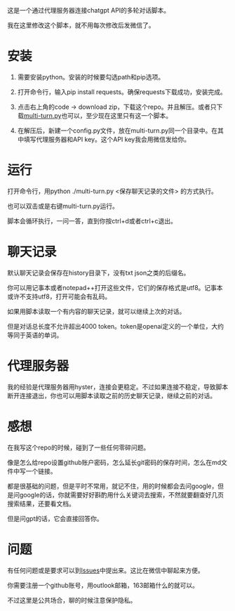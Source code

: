 这是一个通过代理服务器连接chatgpt API的多轮对话脚本。

我在这里修改这个脚本，就不用每次修改后发微信了。

# 安装

1. 需要安装python。安装的时候要勾选path和pip选项。

2. 打开命令行，输入pip install requests。确保requests下载成功，安装完成。

3. 点击右上角的code -> download zip，下载这个repo。并且解压。或者只下载[multi-turn.py](multi-turn.py)也可以，至少现在这里只有这一个脚本。

4. 在解压后，新建一个config.py文件，放在multi-turn.py同一个目录中。在其中填写代理服务器和API key。这个API key我会用微信发给你。

# 运行

打开命令行，用python ./multi-turn.py <保存聊天记录的文件> 的方式执行。

也可以双击或是右键multi-turn.py运行。

脚本会循环执行，一问一答，直到你按ctrl+d或者ctrl+c退出。

# 聊天记录

默认聊天记录会保存在history目录下，没有txt json之类的后缀名。

你可以用记事本或者notepad++打开这些文件，它们的保存格式是utf8。记事本或许不支持utf8，打开可能会有乱码。

如果用脚本读取一个有内容的聊天记录，就可以继续上次的对话。

但是对话总长度不允许超出4000 token。token是openai定义的一个单位，大约等同于英语的单词。

# 代理服务器

我的经验是代理服务器用hyster，连接会更稳定。不过如果连接不稳定，导致脚本断开连接退出，你也可以用脚本读取之前的历史聊天记录，继续之前的对话。

# 感想

在我写这个repo的时候，碰到了一些任何零碎问题。

像是怎么给repo设置github账户密码，怎么延长git密码的保存时间，怎么在md文件中写一个链接。

都是很基础的问题，但是平时不常用，就记不住，用的时候都会去问google，但是问google的话，你就需要好好斟酌用什么关键词去搜索，不然就要翻查好几页搜索结果，还要看文档。

但是问gpt的话，它会直接回答你。

# 问题

有任何问题或是要求可以到[Issues](//github.com/w2404/chat/issues/new)中提出来。这比在微信中聊起来方便。

你需要注册一个github账号，用outlook邮箱，163邮箱什么的就可以。

不过这里是公共场合，聊的时候注意保护隐私。
